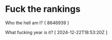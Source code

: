 # Fuck the rankings

Who the hell am I?
{ 8646939 }

What fucking year is it?
[ 2024-12-22T18:53:20Z ]
